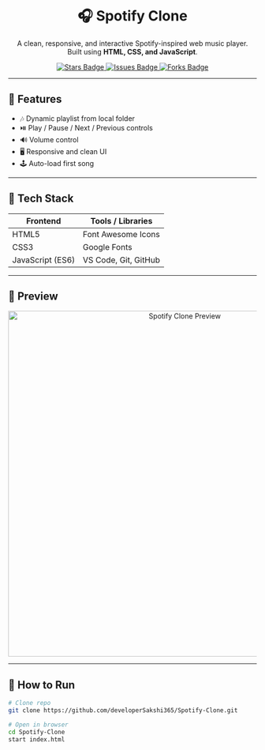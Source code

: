 <h1 align="center">🎧 Spotify Clone</h1>

<p align="center">
A clean, responsive, and interactive Spotify-inspired web music player.<br>
Built using <strong>HTML, CSS, and JavaScript</strong>.
</p>

<p align="center">
  <a href="https://github.com/developerSakshi365/Spotify-Clone/stargazers">
    <img src="https://img.shields.io/github/stars/developerSakshi365/Spotify-Clone?color=gold" alt="Stars Badge"/>
  </a>
  <a href="https://github.com/developerSakshi365/Spotify-Clone/issues">
    <img src="https://img.shields.io/github/issues/developerSakshi365/Spotify-Clone" alt="Issues Badge"/>
  </a>
  <a href="https://github.com/developerSakshi365/Spotify-Clone/network/members">
    <img src="https://img.shields.io/github/forks/developerSakshi365/Spotify-Clone" alt="Forks Badge"/>
  </a>
</p>

---

## 🎵 Features

- 🎶 Dynamic playlist from local folder  
- ⏯️ Play / Pause / Next / Previous controls  
- 🔊 Volume control  
- 🖥️ Responsive and clean UI  
- 🕹️ Auto-load first song  

---

## 🧩 Tech Stack

| Frontend | Tools / Libraries |
|-----------|-------------------|
| HTML5 | Font Awesome Icons |
| CSS3 | Google Fonts |
| JavaScript (ES6) | VS Code, Git, GitHub |

---

## 📸 Preview

<p align="center">
  <img src="https://user-images.githubusercontent.com/example.png" width="700" alt="Spotify Clone Preview">
</p>

---

## 🧰 How to Run

```bash
# Clone repo
git clone https://github.com/developerSakshi365/Spotify-Clone.git

# Open in browser
cd Spotify-Clone
start index.html
